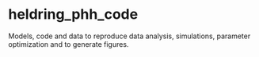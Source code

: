 # heldring_phh_code
Models, code and data to reproduce data analysis, simulations, parameter optimization and to generate figures.
